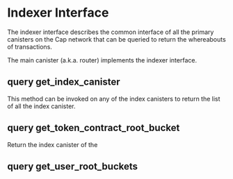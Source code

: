 # Indexer Interface

The indexer interface describes the common interface of all the primary canisters
on the Cap network that can be queried to return the whereabouts of transactions.

The main canister (a.k.a. router) implements the indexer interface.

## query get_index_canister

This method can be invoked on any of the index canisters to return the list
of all the index canister.

## query get_token_contract_root_bucket

Return the index canister of the 

## query get_user_root_buckets